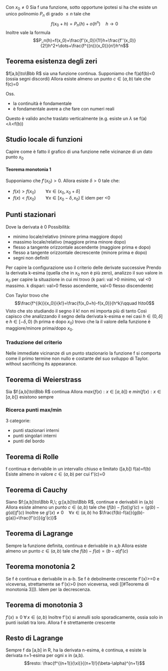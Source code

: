 Con $x_0\ne 0$
Sia f una funzione, sotto opportune ipotesi si ha che esiste un unico polinomio $P_n$ di grado $\le n$ tale che 
$$ f(x_0+h)=P_n(h)+o(h^n)\quad h\to 0$$
Inoltre vale la formula
$$P_n(h)=f(x_0)+\frac{f'(x_0)}{1!}h+\frac{f''(x_0)}{2!}h^2+\dots+\frac{f^{(n)}(x_0)}{n!}h^n$$

## Teorema esistenza degli zeri
$f[a,b]\to\Bbb R$ sia una funzione continua.
Supponiamo che f(a)f(b)<0 (ossia segni discordi)
Allora esiste almeno un punto $c\in (a,b)$ tale che f(c)=0

Oss.
- la continuità è fondamentale
- è fondamentale avere a che fare con numeri reali

Questo è valido anche traslato verticalmente (e.g. esiste un $\lambda$ se f(a)<$\lambda$<f(b)) 

## Studio locale di funzioni
Capire come è fatto il grafico di una funzione nelle vicinanze di un dato punto $x_0$
#### Teorema monotonia 1
Supponiamo che $f'(x_0)>0$. Allora esiste $\delta>0$ tale che:
- $f(x)>f(x_0)\qquad \forall x\in(x_0,x_0+\delta]$
- $f(x)<f(x_0)\qquad \forall x\in[x_0-\delta,x_0)$
E idem per <0

## Punti stazionari
Dove la derivata è 0
Possibilità:
- minimo locale/relativo (minore prima maggiore dopo)
- massimo locale/relativo (maggiore prima minore dopo)
- flesso a tangente orizzontale ascendente (maggiore prima e dopo)
- flesso a tangente orizzontale decrescente (minore prima e dopo)
- segni non definiti

Per capire la configurazione uso il criterio delle derivate successive
Prendo la derivata k-esima (quella che in $x_0$ non è più zero), analizzo il suo valore in $x_0$ per capire la situazione in cui mi trovo (k pari: val >0 minimo, val <0 massimo. k dispari: val>0 flesso ascendente, val<0 flesso discendente)

Con Taylor trovo che $$\frac{f^{(k)}(x_0)}{k!}=\frac{f(x_0+h)-f(x_0)}{h^k}\qquad h\to0$$
Visto che sto studiando il segno il k! non mi importa più di tanto 
Così capisco che analizzando il segno della derivata k-esima e nei casi $h\in(0,\delta]$ e $h\in[-\delta,0)$ (h prima e dopo $x_0$) trovo che la il valore della funzione è maggiore/minore prima/dopo $x_0$.

### Traduzione del criterio
Nelle immediate vicinanze di un punto stazionario la funzione f si comporta come il primo termine non nullo e costante del suo sviluppo di Taylor.
without sacrificing its appearance.

## Teorema di Weierstrass
Sia $f:[a,b]\to\Bbb R$ continua
Allora $max\{f(x):x\in[a,b]\}$ e $min\{f(x):x\in[a,b]\}$ esistono sempre

### Ricerca punti max/min
3 categorie:
- punti stazionari interni
- punti singolari interni
- punti del bordo

## Teorema di Rolle
f continua e derivabile in un intervallo chiuso e limitato (\[a,b\])
f(a)=f(b)
Esiste almeno in valore $c\in(a,b)$ per cui f'(c)=0

## Teorema di Cauchy
Siano $f:[a,b]\to\Bbb R,\; g:[a,b]\to\Bbb R$, continue e derivabili in (a,b)
Allora esiste almeno un punto $c\in(a,b)$ tale che $(f(b)-f(a))g'(c)=(g(b)-g(a))f'(c)$
Inoltre se $g'(x)\ne0\quad \forall x\in(a,b)$
ho $\frac{f(b)-f(a)}{g(b)-g(a)}=\frac{f'(c)}{g'(c)}$

## Teorema di Lagrange
Sempre la funzione definita, continua e derivabile in a,b
Allora esiste almeno un punto $c\in(a,b)$ tale che $f(b)-f(a)=(b-a)f'(c)$

## Teorema monotonia 2
Se f è continua e derivabile in a-b. Se f è debolmente crescente f'(x)>=0 e viceversa, strettamente se f'(x)>0 (non viceversa, vedi [[#Teorema di monotonia 3]]). Idem per la decrescenza.

## Teorema di monotonia 3
$f'(x)\ge 0\;\forall\, x\in (a,b)$
Inoltre f'(x) si annulli solo sporadicamente, ossia solo in punti isolati tra loro.
Allora f è strettamente crescente

## Resto di Lagrange
Sempre f da \[a,b\] in R, ha la derivata n-esima, è continua, e  esiste la derivata n+1-esima per ogni x in (a,b).
$$resto: \frac{f^{(n+1)}(\xi)}{(n+1)!}(\beta-\alpha)^{n+1}$$
